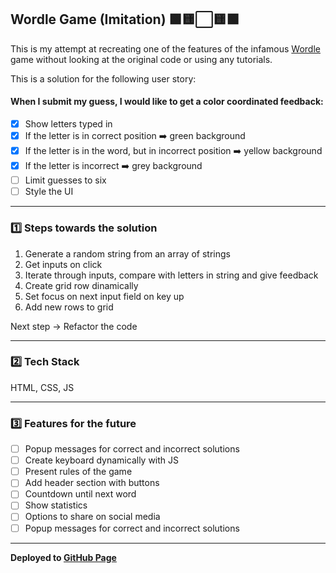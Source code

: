 ## Wordle Game (Imitation) 🟩🟨⬜🟨🟩

This is my attempt at recreating one of the features of the infamous [Wordle](https://www.powerlanguage.co.uk/wordle/) game without looking at the original code or using any tutorials.

This is a solution for the following user story:

#### When I submit my guess, I would like to get a color coordinated feedback:
- [x] Show letters typed in
- [x] If the letter is in correct position ➡️ green background
- [x] If the letter is in the word, but in incorrect position ➡️ yellow background
- [x] If the letter is incorrect ➡️ grey background
- [ ] Limit guesses to six
- [ ] Style the UI

--------

### 1️⃣ Steps towards the solution
1. Generate a random string from an array of strings
2. Get inputs on click
3. Iterate through inputs, compare with letters in string and give feedback
4. Create grid row dinamically
5. Set focus on next input field on key up
6. Add new rows to grid

Next step -> Refactor the code

--------

### 2️⃣ Tech Stack
HTML, CSS, JS

--------

### 3️⃣ Features for the future
- [ ] Popup messages for correct and incorrect solutions
- [ ] Create keyboard dynamically with JS
- [ ] Present rules of the game
- [ ] Add header section with buttons
- [ ] Countdown until next word
- [ ] Show statistics
- [ ] Options to share on social media
- [ ] Popup messages for correct and incorrect solutions

--------

**Deployed to [GitHub Page](https://alternadiva.github.io/Wordle-Game/)**
